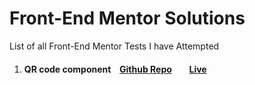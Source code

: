 # Front-End Mentor Solutions
List of all Front-End Mentor Tests I have Attempted

1. #### QR code component   &ensp;    [Github Repo](https://github.com/makumi10/Mobile-first-solution-using-CSS-Grid-and-Flexbox)     &ensp;&ensp;&ensp;   [Live](https://frontendmentortst1.netlify.app)
